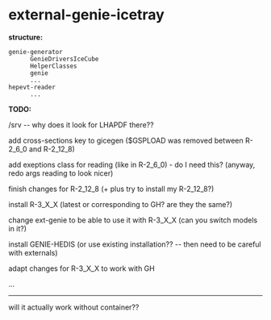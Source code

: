 # external-genie-icetray

**structure:**

```
genie-generator
      GenieDriversIceCube
      HelperClasses 
      genie
      ...
hepevt-reader
      ...
```

**TODO:**

/srv -- why does it look for LHAPDF there??

add cross-sections key to gicegen ($GSPLOAD was removed between R-2_6_0 and R-2_12_8)

add exeptions class for reading (like in R-2_6_0) - do I need this? (anyway, redo args reading to look nicer) 

finish changes for R-2_12_8 (+ plus try to install my R-2_12_8?)

install R-3_X_X (latest or corresponding to GH? are they the same?)

change ext-genie to be able to use it with R-3_X_X (can you switch models in it?)

install GENIE-HEDIS (or use existing installation?? -- then need to be careful with externals)

adapt changes for R-3_X_X to work with GH

...


-----

will it actually work without container??

